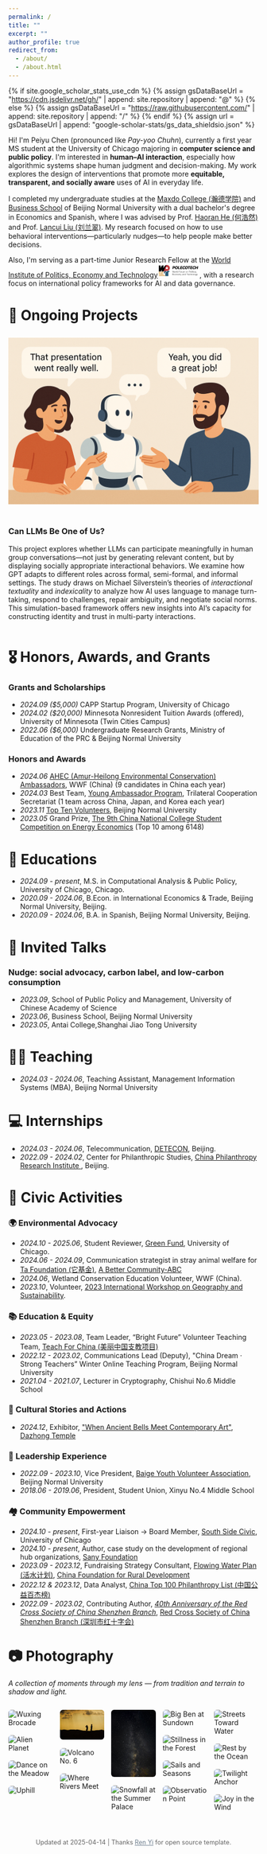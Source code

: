 ```yaml
---
permalink: /
title: ""
excerpt: ""
author_profile: true
redirect_from: 
  - /about/
  - /about.html
---
```


{% if site.google_scholar_stats_use_cdn %}
{% assign gsDataBaseUrl = "https://cdn.jsdelivr.net/gh/" | append: site.repository | append: "@" %}
{% else %}
{% assign gsDataBaseUrl = "https://raw.githubusercontent.com/" | append: site.repository | append: "/" %}
{% endif %}
{% assign url = gsDataBaseUrl | append: "google-scholar-stats/gs_data_shieldsio.json" %}

<span class='anchor' id='about-me'></span>

Hi! I'm Peiyu Chen (pronounced like *Pay-yoo Chuhn*), currently a first year MS student at the University of Chicago majoring in **computer science and public policy**. I'm interested in **human–AI interaction**, especially how algorithmic systems shape human judgment and decision-making. My work explores the design of interventions that promote more **equitable, transparent, and socially aware** uses of AI in everyday life.

I completed my undergraduate studies at the [Maxdo College (瀚德学院)](https://bs.bnu.edu.cn/maxdo/AboutUs/hs/index.html) and [Business School](https://bs.bnu.edu.cn/englishversion/) of Beijing Normal University with a dual bachelor's degree in Economics and Spanish, where I was advised by Prof. [Haoran He (何浩然)](https://bs.bnu.edu.cn/englishversion/facultyresearch/fulltimefaculty/azmsy/119708.html) and Prof. [Lancui Liu (刘兰翠)](https://bs.bnu.edu.cn/englishversion/facultyresearch/fulltimefaculty/azmsy/211965.html). My research focused on how to use behavioral interventions—particularly nudges—to help people make better decisions.

Also, I'm serving as a part-time Junior Research Fellow at the [World Institute of Politics, Economy and Technology](https://wpet.org.cn/)<img src='./images/wpet.png' style='width: 6em;'>, with a research focus on international policy frameworks for AI and data governance.

<!--
# 🔥 News
- *2022.02*: &nbsp;🎉🎉 Lorem ipsum dolor sit amet, consectetur adipiscing elit. Vivamus ornare aliquet ipsum, ac tempus justo dapibus sit amet. 
- *2022.02*: &nbsp;🎉🎉 Lorem ipsum dolor sit amet, consectetur adipiscing elit. Vivamus ornare aliquet ipsum, ac tempus justo dapibus sit amet. 


# 📝 Publications 

<div class='paper-box'><div class='paper-box-image'><div><div class="badge">CVPR 2016</div><img src='images/500x300.png' alt="sym" width="100%"></div></div>
<div class='paper-box-text' markdown="1">

[Deep Residual Learning for Image Recognition](https://openaccess.thecvf.com/content_cvpr_2016/papers/He_Deep_Residual_Learning_CVPR_2016_paper.pdf)

**Kaiming He**, Xiangyu Zhang, Shaoqing Ren, Jian Sun

[**Project**](https://scholar.google.com/citations?view_op=view_citation&hl=zh-CN&user=DhtAFkwAAAAJ&citation_for_view=DhtAFkwAAAAJ:ALROH1vI_8AC) <strong><span class='show_paper_citations' data='DhtAFkwAAAAJ:ALROH1vI_8AC'></span></strong>
- Lorem ipsum dolor sit amet, consectetur adipiscing elit. Vivamus ornare aliquet ipsum, ac tempus justo dapibus sit amet. 
</div>
</div>

- [Lorem ipsum dolor sit amet, consectetur adipiscing elit. Vivamus ornare aliquet ipsum, ac tempus justo dapibus sit amet](https://github.com), A, B, C, **CVPR 2020**
-->

# 🧠 Ongoing Projects

<div class="project-card">
  <img src="/images/projects/llm_social_dialogue.png" alt="AI in group dialogue" class="research-image">
  <div class="research-text">
    <h3>Can LLMs Be One of Us?</h3>
    <p>
      This project explores whether LLMs can participate meaningfully in human group conversations—not just by generating relevant content, but by displaying socially appropriate interactional behaviors.
      We examine how GPT adapts to different roles across formal, semi-formal, and informal settings. The study draws on Michael Silverstein’s theories of <em>interactional textuality</em> and <em>indexicality</em> to analyze how AI uses language to manage turn-taking, respond to challenges, repair ambiguity, and negotiate social norms.
      This simulation-based framework offers new insights into AI’s capacity for constructing identity and trust in multi-party interactions.
    </p>
  </div>
</div>


# 🎖 Honors, Awards, and Grants
### Grants and Scholarships
- *2024.09 ($5,000)* CAPP Startup Program, University of Chicago
- *2024.02 ($20,000)* Minnesota Nonresident Tuition Awards (offered), University of Minnesota (Twin Cities Campus)
- *2022.06 ($6,000)* Undergraduate Research Grants, Ministry of Education of the PRC & Beijing Normal University

### Honors and Awards
- *2024.06* [AHEC (Amur-Heilong Environmental Conservation) Ambassadors](https://www.wwfchina.org/news-detail?id=2254&type=3), WWF (China) (9 candidates in China each year)
- *2024.03* Best Team, [Young Ambassador Program](https://tyen.tcs-asia.org/program/3), Trilateral Cooperation Secretariat (1 team across China, Japan, and Korea each year)
- *2023.11* [Top Ten Volunteers](https://youth.bnu.edu.cn/jstx/95c9f4db301e48d29bfd3583c17955a4.html), Beijing Normal University
- *2023.05* Grand Prize, [The 9th China National College Student Competition on Energy Economics](http://energy.qibebt.ac.cn/eneco/contribution/index.html#/newsDetail?id=9d66d0a0-f870-11ed-9cd6-4baac5585629&activeTab=1&select=9) (Top 10 among 6148)

# 📖 Educations
- *2024.09 - present*, M.S. in Computational Analysis & Public Policy, University of Chicago, Chicago. 
- *2020.09 - 2024.06*, B.Econ. in International Economics & Trade, Beijing Normal University, Beijing.
- *2020.09 - 2024.06*, B.A. in Spanish, Beijing Normal University, Beijing.  

# 💬 Invited Talks
### Nudge: social advocacy, carbon label, and low-carbon consumption
- *2023.09*, School of Public Policy and Management, University of Chinese Academy of Science
- *2023.06*, Business School, Beijing Normal University
- *2023.05*, Antai College,Shanghai Jiao Tong University

# 🧑‍🏫 Teaching
- *2024.03 - 2024.06*, Teaching Assistant, Management Information Systems (MBA), Beijing Normal University

# 💻 Internships
- *2024.03 - 2024.06*, Telecommunication, [DETECON](https://www.detecon.com/en/about-us/locations/detecon-china), Beijing.
- *2022.09 - 2024.02*, Center for Philanthropic Studies, [China Philanthropy Research Institute ](http://www.bnu1.org/), Beijing.

# 🤝 Civic Activities
### 🌍 Environmental Advocacy
- *2024.10 - 2025.06*, Student Reviewer,  [Green Fund](https://climate.uchicago.edu/green-fund/), University of Chicago.
- *2024.06 - 2024.09*, Communication strategist in stray animal welfare for [Ta Foundation (它基金)](https://www.tajijin.cn/home), [A Better Community-ABC](https://www.theabconline.org/about)
- *2024.06*, Wetland Conservation Education Volunteer, WWF (China).
- *2023.10*, Volunteer, [2023 International Workshop on Geography and Sustainability](https://geosus2023.scievent.com/).

### 📚 Education & Equity
- *2023.05 - 2023.08*, Team Leader, “Bright Future” Volunteer Teaching Team, [Teach For China (美丽中国支教项目)](http://www.meilizhongguo.org/)
- *2022.12 - 2023.02*, Communications Lead (Deputy), "China Dream · Strong Teachers” Winter Online Teaching Program, Beijing Normal University
- *2021.04 - 2021.07*, Lecturer in Cryptography, Chishui No.6 Middle School

### 🏮 Cultural Stories and Actions
- *2024.12*, Exhibitor, ["When Ancient Bells Meet Contemporary Art"](https://wwj.beijing.gov.cn/bjww/wwjzzcslm/1729028/1729037/1729027/543485007/index.html), [Dazhong Temple](https://en.wikipedia.org/wiki/Big_Bell_Temple)

### 🌟 Leadership Experience
- *2022.09 - 2023.10*, Vice President, [Baige Youth Volunteer Association](https://baike.baidu.com/item/%E5%8C%97%E4%BA%AC%E5%B8%88%E8%8C%83%E5%A4%A7%E5%AD%A6%E7%99%BD%E9%B8%BD%E9%9D%92%E5%B9%B4%E5%BF%97%E6%84%BF%E8%80%85%E5%8D%8F%E4%BC%9A/4469857), Beijing Normal University
- *2018.06 - 2019.06*, President, Student Union, Xinyu No.4 Middle School

### 🏘️ Community Empowerment
- *2024.10 - present*, First-year Liaison → Board Member, [South Side Civic](https://uchicago.presence.io/organization/south-side-civic), University of Chicago
- *2024.10 - present*, Author, case study on the development of regional hub organizations, [Sany Foundation](http://www.sanyfoundation.org/)
- *2023.09 - 2023.12*, Fundraising Strategy Consultant, [Flowing Water Plan (活水计划)](https://www.cfpa.org.cn/project/GNProjectDetail.aspx?id=110), [China Foundation for Rural Development](https://www.cfpa.org.cn/index.aspx)
- *2022.12 & 2023.12*, Data Analyst, [China Top 100 Philanthropy List (中国公益百杰榜)](https://cn.chinadaily.com.cn/a/202402/02/WS65bc50d4a31026469ab1732d.html)
- *2022.09 - 2023.02*, Contributing Author, [*40th Anniversary of the Red Cross Society of China Shenzhen Branch*](https://baike.baidu.com/item/%E6%B7%B1%E5%9C%B3%E7%BA%A2%E5%8D%81%E5%AD%97%E4%BC%9A40%E5%B9%B4/64044519), [Red Cross Society of China Shenzhen Branch (深圳市红十字会)](https://www.szredcross.org.cn/main/)

# 📷 Photography  
*A collection of moments through my lens — from tradition and terrain to shadow and light.*

<div class="masonry-gallery">
  <div class="photo-item">
    <img src="/images/photography/“五星出东方利中国”锦护膊.png" alt="Wuxing Brocade">
    <div class="caption"><strong>“Wuxing Brings Prosperity to China” Brocade</strong><br>A rare piece of ancient Central Asian textile art, woven with auspicious Han characters.</div>
  </div>
  <div class="photo-item">
    <img src="/images/photography/异域星球_叶风.png" alt="Alien Planet">
    <div class="caption"><strong>Alien Planet</strong><br>Dark stone folds like waves; a lone traveler crosses through strangeness and awe.</div>
  </div>
  <div class="photo-item">
    <img src="/images/photography/在草地上起舞.jpg" alt="Dance on the Meadow">
    <div class="caption"><strong>Dance on the Meadow</strong><br>A fleeting motion among clouds and flowers — freedom, caught midair.</div>
  </div>
  <div class="photo-item">
    <img src="/images/photography/登山时刻.jpg" alt="Uphill">
    <div class="caption"><strong>Uphill</strong><br>Among ancient firs and craggy ridges, steps pulse upward toward sky and silence.</div>
  </div>
  <div class="photo-item">
    <img src="/images/photography/落日剪影.jpg" alt="Silhouettes at Dusk">
    <div class="caption"><strong>Silhouettes at Dusk</strong><br>Two wanderers in the sand watch the desert swallow the sun.</div>
  </div>
  <div class="photo-item">
    <img src="/images/photography/6号火山.jpg" alt="Volcano No. 6">
    <div class="caption"><strong>Volcano No. 6</strong><br>A silent crater looms under a glass-blue sky — layers of ancient fire frozen in time.</div>
  </div>
  <div class="photo-item">
    <img src="/images/photography/黄洮交汇.jpg" alt="Where Rivers Meet">
    <div class="caption"><strong>Where Rivers Meet</strong><br>Amber and teal collide in motion — a geographic pulse captured from the sky.</div>
  </div>
  <div class="photo-item">
    <img src="/images/photography/银河1.jpg" alt="Milky Way">
    <div class="caption"><strong>Milky Way</strong><br>Galaxies draped above the horizon. An unfathomable silence fills the dark.</div>
  </div>
  <div class="photo-item">
    <img src="/images/photography/颐和园.jpg" alt="Snowfall at the Summer Palace">
    <div class="caption"><strong>Snowfall at the Summer Palace</strong><br>Curved roofs wear snow like calligraphy — layered silence in imperial winter.</div>
  </div>
  <div class="photo-item">
    <img src="/images/photography/落日下的大本钟.JPG" alt="Big Ben at Sundown">
    <div class="caption"><strong>Big Ben at Sundown</strong><br>A storm-lit dusk frames London’s silhouette — time, waiting in golden shadow.</div>
  </div>
  <div class="photo-item">
    <img src="/images/photography/林中树桩.jpg" alt="Stillness in the Forest">
    <div class="caption"><strong>Stillness in the Forest</strong><br>Wrapped in green and silence, one sits where a tree once stood.</div>
  </div>
  <div class="photo-item">
    <img src="/images/photography/码头与公园.jpg" alt="Sails and Seasons">
    <div class="caption"><strong>Sails and Seasons</strong><br>Anchored boats float beneath golden leaves — harbor and horizon in harmony.</div>
  </div>
  <div class="photo-item">
    <img src="/images/photography/湖中建筑.jpg" alt="Observation Point">
    <div class="caption"><strong>Observation Point</strong><br>A dome-shaped eye gazes across the lake — stillness beneath layers of blue.</div>
  </div>
  <div class="photo-item">
    <img src="/images/photography/湖边与路.jpg" alt="Streets Toward Water">
    <div class="caption"><strong>Streets Toward Water</strong><br>Urban motion slows as roads dissolve into trees, into shore, into quiet.</div>
  </div>
  <div class="photo-item">
    <img src="/images/photography/长眠.jpg" alt="Rest by the Ocean">
    <div class="caption"><strong>Rest by the Ocean</strong><br>Between crosses and the tide, a glimpse of peace beyond the wall.</div>
  </div>
  <div class="photo-item">
    <img src="/images/photography/帆船与海.jpg" alt="Twilight Anchor">
    <div class="caption"><strong>Twilight Anchor</strong><br>A lone mast lingers in the sea — dusk cradles its final light.</div>
  </div>
  <div class="photo-item">
    <img src="/images/photography/草地.jpg" alt="Joy in the Wind">
    <div class="caption"><strong>Joy in the Wind</strong><br>With arms wide and laughter rising, a moment spins skyward in flight.</div>
  </div>
</div>

<style>
.masonry-gallery {
  column-count: 5;
  column-gap: 1em;
  margin-top: 2em;
}

.photo-item {
  position: relative;
  display: inline-block;
  width: 100%;
  margin-bottom: 1em;
  transition: transform 0.3s ease;
  overflow: hidden;
}

.photo-item img {
  width: 100%;
  display: block;
  border-radius: 6px;
  transition: transform 0.3s ease;
}

.photo-item:hover img {
  transform: scale(1.03);
}

.caption {
  position: absolute;
  bottom: 0;
  left: 0;
  width: 100%;
  padding: 0.8em;
  background: rgba(0, 0, 0, 0.6);
  color: #fff;
  font-size: 0.9em;
  line-height: 1.4em;
  opacity: 0;
  transition: opacity 0.3s ease;
  border-radius: 0 0 6px 6px;
}

.photo-item:hover .caption {
  opacity: 1;
}

@media (max-width: 768px) {
  .masonry-gallery {
    column-count: 1;
  }
}
</style>

<p style="font-size: 0.9em; color: #666; text-align: center; margin-top: 3em;">
  Updated at 2025-04-14 | Thanks <a href="https://github.com/RayeRen/rayeren.github.io/tree/main" target="_blank" style="color: #708090; text-decoration: underline;">Ren Yi</a> for open source template.
</p>

<style>
.project-card {
  display: flex;
  flex-direction: row;
  gap: 1.5em;
  margin: 2em 0;
  align-items: flex-start;
  flex-wrap: wrap;
}

.project-img {
  flex: 1 1 300px;
  max-width: 400px;
}

.project-img img {
  width: 100%;
  border-radius: 8px;
  box-shadow: 0 4px 8px rgba(0, 0, 0, 0.08);
}

.project-text {
  flex: 2 1 500px;
  font-size: 0.95rem;
  line-height: 1.6em;
}

@media (max-width: 768px) {
  .project-card {
    flex-direction: column;
  }

  .project-img,
  .project-text {
    flex: 1 1 100%;
    max-width: 100%;
  }

  .project-text {
    margin-top: 1em;
  }
}
</style>
